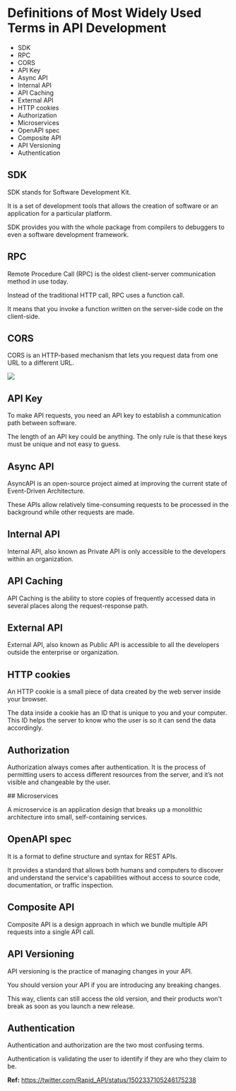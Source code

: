 # Definitions of Most Widely Used Terms in API Development

- SDK
- RPC
- CORS
- API Key
- Async API
- Internal API
- API Caching
- External API
- HTTP cookies
- Authorization
- Microservices
- OpenAPI spec
- Composite API
- API Versioning
- Authentication

## SDK

SDK stands for Software Development Kit.

It is a set of development tools that allows the creation of software or an application for a particular platform.

SDK provides you with the whole package from compilers to debuggers to even a software development framework.

## RPC

Remote Procedure Call (RPC) is the oldest client-server communication method in use today.

Instead of the traditional HTTP call, RPC uses a function call.

It means that you invoke a function written on the server-side code on the client-side.

## CORS

CORS is an HTTP-based mechanism that lets you request data from one URL to a different URL.

<img src="https://pbs.twimg.com/media/FNlfmXTXEAMx1h_?format=jpg&name=large">

## API Key

To make API requests, you need an API key to establish a communication path between software.

The length of an API key could be anything. The only rule is that these keys must be unique and not easy to guess.

## Async API

AsyncAPI is an open-source project aimed at improving the current state of  Event-Driven Architecture.

These APIs allow relatively time-consuming requests to be processed in the background while other requests are made.

## Internal API

Internal API, also known as Private API is only accessible to the developers within an organization.

## API Caching

API Caching is the ability to store copies of frequently accessed data in several places along the request-response path.

## External API

External API, also known as Public API is accessible to all the developers outside the enterprise or organization.

## HTTP cookies

An HTTP cookie is a small piece of data created by the web server inside your browser.

The data inside a cookie has an ID that is unique to you and your computer. This ID helps the server to know who the user is so it can send the data accordingly.

## Authorization

Authorization always comes after authentication. It is the process of permitting users to access different resources from the server, and it’s not visible and changeable by the user.

## Microservices

A microservice is an application design that breaks up a monolithic architecture into small, self-containing services.

## OpenAPI spec

It is a format to define structure and syntax for REST APIs.

It provides a standard that allows both humans and computers to discover and understand the service's capabilities without access to source code, documentation, or traffic inspection.

## Composite API

Composite API is a design approach in which we bundle multiple API requests into a single API call.

## API Versioning

API versioning is the practice of managing changes in your API.

You should version your API if you are introducing any breaking changes.

This way, clients can still access the old version, and their products won't break as soon as you launch a new release.

## Authentication

Authentication and authorization are the two most confusing terms.

Authentication is validating the user to identify if they are who they claim to be.

**Ref:** https://twitter.com/Rapid_API/status/1502337105246175238